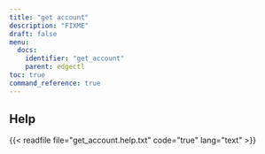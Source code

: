 ```yaml
---
title: "get account"
description: "FIXME"
draft: false
menu:
  docs:
    identifier: "get_account"
    parent: edgectl
toc: true
command_reference: true
---
```


## Help

{{< readfile file="get_account.help.txt" code="true" lang="text" >}}
